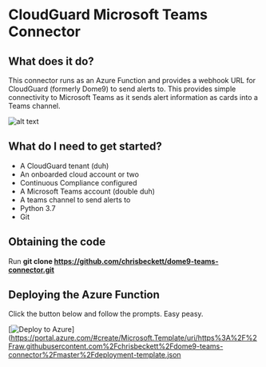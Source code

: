# CloudGuard Microsoft Teams Connector

## What does it do?

This connector runs as an Azure Function and provides a webhook URL for CloudGuard (formerly Dome9) to send alerts to. This provides simple connectivity to Microsoft Teams as it sends alert information as cards into a Teams channel.

![alt text](https://github.com/chrisbeckett/dome9-teams-connector/blob/master/teams-connector.png "Teams screenshot")


## What do I need to get started?

* A CloudGuard tenant (duh)
* An onboarded cloud account or two
* Continuous Compliance configured
* A Microsoft Teams account (double duh)
* A teams channel to send alerts to
* Python 3.7
* Git

## Obtaining the code

Run **git clone https://github.com/chrisbeckett/dome9-teams-connector.git**

## Deploying the Azure Function

Click the button below and follow the prompts. Easy peasy.

[![Deploy to Azure](https://azuredeploy.net/deploybutton.png)](https://portal.azure.com/#create/Microsoft.Template/uri/https%3A%2F%2Fraw.githubusercontent.com%2Fchrisbeckett%2Fdome9-teams-connector%2Fmaster%2Fdeployment-template.json
